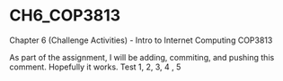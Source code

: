 # CH6_COP3813
Chapter 6 (Challenge Activities) - Intro to Internet Computing COP3813

As part of the assignment, I will be adding, commiting, and pushing this comment. Hopefully it works.
Test 1, 2, 3, 4 , 5

